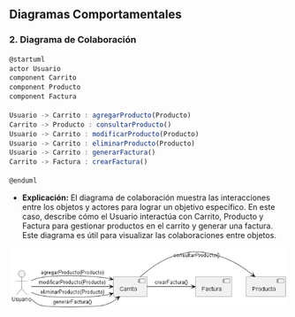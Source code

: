 ## Diagramas Comportamentales

### 2. Diagrama de Colaboración
```js
@startuml
actor Usuario
component Carrito
component Producto
component Factura

Usuario -> Carrito : agregarProducto(Producto)
Carrito -> Producto : consultarProducto()
Usuario -> Carrito : modificarProducto(Producto)
Usuario -> Carrito : eliminarProducto(Producto)
Usuario -> Carrito : generarFactura()
Carrito -> Factura : crearFactura()

@enduml
```
- **Explicación:** El diagrama de colaboración muestra las interacciones entre los objetos y actores para lograr un objetivo específico. En este caso, describe cómo el Usuario interactúa con Carrito, Producto y Factura para gestionar productos en el carrito y generar una factura. Este diagrama es útil para visualizar las colaboraciones entre objetos.

![Diagrama de colaboración](Diagrama-2.png)